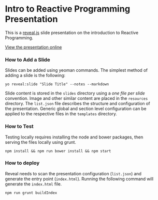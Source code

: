 # Intro to Reactive Programming Presentation

This is a [reveal.js](http://lab.hakim.se/reveal-js) slide presentation on the introduction to Reactive Programming.

[View the presentation online](http://marinels.github.io/presentations/rx-intro)

### How to Add a Slide

Slides can be added using yeoman commands. The simplest method of adding a slide is the following:

`yo reveal:slide "Slide Title" --notes --markdown`

Slide content is stored in the `slides` directory using a *one file per slide* convention. Image and other similar content are placed in the `resources` directory. The `list.json` file describes the structure and configuration of the presentation. Generic global and section level configuration can be applied to the respective files in the `templates` directory.

### How to Test

Testing locally requires installing the node and bower packages, then serving the files locally using grunt.

`npm install && npm run bower install && npm start`

### How to deploy

Reveal needs to scan the presentation configuration (`list.json`) and generate the entry point (`index.html`). Running the following command will generate the `index.html` file.

`npm run grunt buildIndex`
